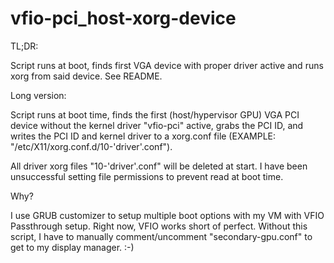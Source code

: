 # vfio-pci_host-xorg-device
TL;DR:

  Script runs at boot, finds first VGA device with proper driver active and runs xorg from said device. See README.

Long version:

  Script runs at boot time, finds the first (host/hypervisor GPU) VGA PCI device without the kernel driver "vfio-pci" active, grabs the PCI ID, and writes the PCI ID and kernel driver to a xorg.conf file (EXAMPLE: "/etc/X11/xorg.conf.d/10-'driver'.conf").

  All driver xorg files "10-'driver'.conf" will be deleted at start. I have been unsuccessful setting file permissions to prevent read at boot time.

Why?

  I use GRUB customizer to setup multiple boot options with my VM with VFIO Passthrough setup. Right now, VFIO works short of perfect. Without this script, I have to manually comment/uncomment "secondary-gpu.conf" to get to my display manager. :-)
